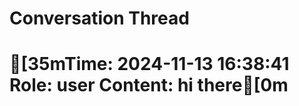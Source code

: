 # Conversation Thread

[35mTime: 2024-11-13 16:38:41
Role: user
Content: hi there[0m
==================================================
